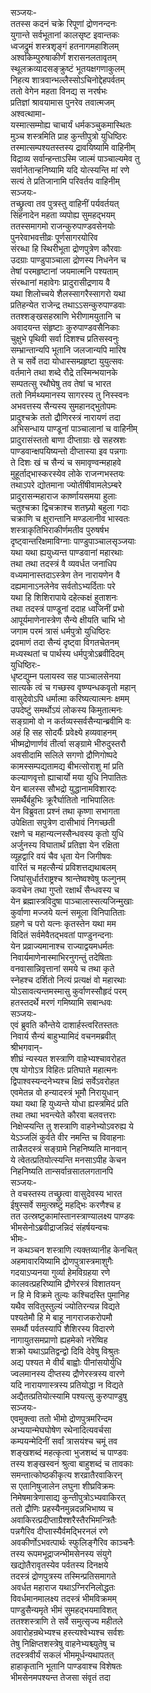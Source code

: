 सञ्जयः-   
ततस्स कदनं चक्रे रिपूणां द्रोणनन्दनः  
युगान्ते सर्वभूतानां कालसृष्ट इवान्तकः  
ध्वजद्रुमं शस्त्रशृङ्गं हतनागमहाशिलम्  
अश्वकिम्पुरुषाकीर्णं शरासनलतावृतम्  
स्थूलक्रव्यादसङ्क्रुष्टं भूतयक्षगणाकुलम्  
निहत्य शात्रवान्भल्लैस्सोऽचिनोद्देहपर्वतम्  
ततो वेगेन महता विनद्य स नरर्षभः  
प्रतिज्ञां श्रावयामास पुनरेव तवात्मजम्  
अश्वत्थामा-  
यस्मात्सम्मोह्य चाचार्यं धर्मकञ्चुकमास्थितः  
मुञ्च शस्त्रमिति प्राह कुन्तीपुत्रो युधिष्ठिरः  
तस्मात्सम्पश्यतस्तस्य द्रावयिष्यामि वाहिनीम्  
विद्राव्य सर्वान्हन्ताऽस्मि जाल्मं पाञ्चाल्यमेव तु  
सर्वानेतान्हनिष्यामि यदि योत्स्यन्ति मां रणे  
सत्यं ते प्रतिजानामि परिवर्तय वाहिनीम्  
सञ्जयः-  
तच्छ्रुत्वा तव पुत्रस्तु वाहिनीं पर्यवर्तयत्  
सिंहनादेन महता व्यपोह्य सुमहद्भयम्  
ततस्समागमो राजन्कुरुपाण्डवसेनयोः  
पुनरेवाभवत्तीव्रः पूर्णसागरयोरिव  
संरब्धा हि स्थिरीभूता द्रोणपुत्रेण कौरवाः  
उदग्राः पाण्डुपाञ्चाला द्रोणस्य निधनेन च  
तेषां परमहृष्टानां जयमात्मनि पश्यताम्  
संरब्धानां महावेगः प्रादुरासीद्रणाय वै  
यथा शिलोच्चये शैलस्सागरैस्सागरो यथा  
प्रतिहन्येत राजेन्द्र तथाऽऽसन्कुरुपाण्डवाः  
ततश्शङ्खसहस्राणि भेरीणामयुतानि च  
अवादयन्त संहृष्टाः कुरुपाण्डवसैनिकाः  
चुक्षुभे पृथिवी सर्वा दिशश्च प्रतिसस्वनुः  
सम्भ्रान्तान्यपि भूतानि जलजान्यपि मारिष  
ते च सर्वे तदा योधास्सम्प्रहृष्टा युयुत्सवः  
वर्तमाने तथा शब्दे रौद्रे तस्मिन्भयानके  
सम्पतत्सु रथौघेषु तव तेषां च भारत  
ततो निर्मथ्यमानस्य सागरस्य तु निस्स्वनः  
अभवत्तस्य सैन्यस्य सुमहानद्भुतोपमः  
प्रादुश्चक्रे ततो द्रौणिरस्त्रं नारायणं तदा  
अभिसन्धाय पाण्डूनां पाञ्चालानां च वाहिनीम्  
प्रादुरासंस्ततो बाणा दीप्ताग्राः खे सहस्रशः  
पाण्डवान्क्षपयिष्यन्तो दीप्तास्या इव पन्नगाः  
ते दिशः खं च सैन्यं च समावृण्वन्महाहवे  
मुहूर्ताद्भास्करस्येव लोके राजन्गभस्तयः  
तथाऽपरे द्योतमाना ज्योतींषीवामलेऽम्बरे  
प्रादुरासन्महाराज कार्ष्णायसमया हुलाः  
चतुश्चक्रा द्विचक्राश्च शतघ्न्यो बहुला गदाः  
चक्राणि च क्षुरान्तानि मण्डलानीव भास्वतः  
शस्त्राकृतिभिराकीर्णमतीव पुरुषर्षभ  
दृष्ट्वान्तरिक्षमाविग्नाः पाण्डुपाञ्चालसृञ्जयाः  
यथा यथा ह्ययुध्यन्त पाण्डवानां महारथाः  
तथा तथा तदस्त्रं वै व्यवर्धत जनाधिप  
वध्यमानास्तदाऽस्त्रेण तेन नारायणेन वै  
दह्यमानाऽनलेनेव सर्वतोऽभ्यर्दिताः परे  
यथा हि शिशिरापाये दहेत्कक्षं हुताशनः  
तथा तदस्त्रं पाण्डूनां ददाह ध्वजिनीं प्रभो  
आपूर्यमाणेनास्त्रेण सैन्ये क्षीयति चाभि भो  
जगाम परमं त्रासं धर्मपुत्रो युधिष्ठिरः  
द्रवमाणं तदा सैन्यं दृष्ट्वा विगतचेतनम्  
मध्यस्थतां च पार्थस्य धर्मपुत्रोऽब्रवीदिदम्  
युधिष्ठिरः-  
धृष्टद्युम्न पलायस्व सह पाञ्चालसेनया  
सात्यके त्वं च गच्छस्व वृष्ण्यन्धकवृतो महान्  
वासुदेवोऽपि धर्मात्मा करिष्यत्यात्मनः क्षमम्  
उपदेष्टुं समर्थोऽयं लोकस्य किमुतात्मनः  
सङ्ग्रामो वो न कर्तव्यस्सर्वसैन्यान्ब्रवीमि वः  
अहं हि सह सोदर्यैः प्रवेक्ष्ये हव्यवाहनम्  
भीष्मद्रोणार्णवं तीर्त्वा सङ्ग्रामे भीरुदुस्तरौ  
अवसीदामि सलिले सगणो द्रौणिगोष्पदे  
कामस्सम्पद्यतामद्य बीभत्सोराशु मां प्रति  
कल्याणवृत्तो ह्याचार्यो मया युधि निपातितः  
येन बालस्स सौभद्रो युद्धानामविशारदः  
समर्थैर्बहुभिः क्रूरैर्घातितो नाभिपालितः  
येन विब्रुवता प्रश्नं तथा कृष्णा सभागता  
उपेक्षिता सपुत्रेण दासीभावं निगच्छती  
रक्षणे च महान्यत्नस्सैन्धवस्य कृतो युधि  
अर्जुनस्य विघातार्थं प्रतिज्ञा येन रक्षिता  
व्यूहद्वारि वयं चैव धृता येन जिगीषवः  
वारितं च महत्सैन्यं प्रविशत्तद्यथाबलम्  
जिघांसुर्धार्तराष्ट्रश्च श्रान्तेष्वश्वेषु फल्गुनम्  
कवचेन तथा गुप्तो रक्षार्थं सैन्धवस्य च  
येन ब्रह्मास्त्रविदुषा पाञ्चालास्सत्यजिन्मुखाः  
कुर्वाणा मज्जये यत्नं समूला विनिपातिताः  
ग्रहणे च परो यत्नः कृतस्तेन यथा मम  
विदितं सर्वमेवैतद्भवतां पाण्डुनन्दनाः  
येन प्रव्राज्यमानाश्च राज्याद्वयमधर्मतः  
निवार्यमाणेनास्माभिरनुगन्तुं तदेषिताः  
वनवासान्निवृत्तानां समये च तथा कृते  
स्नेहश्च दर्शितो नित्यं प्रत्यक्षं वो महारथाः  
योऽसावत्यन्तमस्मासु कुर्वाणस्सौहृदं परम्  
हतस्तदर्थे मरणं गमिष्यामि सबान्धवः  
सञ्जयः-  
एवं ब्रुवति कौन्तेये दाशार्हस्त्वरितस्ततः  
निवार्य सैन्यं बाहुभ्यामिदं वचनमब्रवीत्  
श्रीभगवान्-  
शीघ्रं न्यस्यत शस्त्राणि वाहेभ्यश्चावरोहत  
एष योगोऽत्र विहितः प्रतिघाते महात्मनः  
द्विपाश्वस्यन्दनेभ्यश्च क्षिप्रं सर्वेऽवरोहत  
एवमेतन्न वो हन्यादस्त्रं भूमौ निरायुधान्  
यथा यथा हि युध्यन्ते योधा ह्यस्त्रमिदं प्रति  
तथा तथा भवन्त्येते कौरवा बलवत्तराः  
निक्षेप्स्यन्ति तु शस्त्राणि वाहनेभ्योऽवरुह्य ये  
येऽञ्जलिं कुर्वते वीर नमन्ति च विवाहनाः  
तान्नैतदस्त्रं सङ्ग्रामे निहनिष्यति मानवान्  
ये त्वेतत्प्रतियोत्स्यन्ति मनसाऽपीह केचन  
निहनिष्यति तान्सर्वान्रसातलगतानपि  
सञ्जयः-  
ते वचस्तस्य तच्छ्रुत्वा वासुदेवस्य भारत  
ईषुस्सर्वे समुत्स्रष्टुं महद्भिः करणैश्च ह  
तत उत्स्रष्टुकामांस्तानस्त्राण्यालक्ष्य पाण्डवः  
भीमसेनोऽब्रवीद्राजन्निदं संहर्षयन्वचः  
भीमः-  
न कथञ्चन शस्त्राणि त्यक्तव्यानीह केनचित्  
अहमावारयिष्यामि द्रोणपुत्रास्त्रमाशुगैः  
गदयाऽप्यनया गुर्व्या हेमविग्रहया रणे  
कालवत्प्रहरिष्यामि द्रौणेरस्त्रं विशातयन्  
न हि मे विक्रमे तुल्यः कश्चिदस्ति पुमानिह  
यथैव सवितुस्तुल्यं ज्योतिरन्यन्न विद्यते  
पश्यतेमौ हि मे बाहू नागराजकरोपमौ  
समर्थौ पर्वतस्यापि शैशिरस्य विदारणे  
नागायुतसमप्राणो ह्यहमेको नरेष्विह  
शक्रो यथाऽप्रतिद्वन्द्वो दिवि देवेषु विश्रुतः  
अद्य पश्यत मे वीर्यं बाह्वोः पीनांसयोर्युधि  
ज्वलमानस्य दीप्तस्य द्रौणेरस्त्रस्य वारणे  
यदि नारायणास्त्रस्य प्रतियोद्धा न विद्यते  
अद्यैतत्प्रतियोत्स्यामि पश्यत्सु कुरुपाण्डुषु  
सञ्जयः-  
एवमुक्त्वा ततो भीमो द्रोणपुत्रमरिन्दम  
अभ्ययान्मेघघोषेण रथेनादित्यवर्चसा  
कम्पयन्मेदिनीं सर्वां त्रासयंश्च चमूं तव  
शङ्खशब्दं महत्कृत्वा भुजशब्दं च पाण्डवः  
तस्य शङ्खस्वनं श्रुत्वा बाहुशब्दं च तावकाः  
समन्तात्कोष्ठकीकृत्य शरव्रातैरवाकिरन्  
स एतानिषुजालेन लघुना शीघ्रविक्रमः  
निमेषमात्रेणासाद्य कुन्तीपुत्रोऽभ्यवाकिरत्  
ततो द्रौणिः प्रहस्यैनमुन्नदन्नभिभाष्य च  
अवाकिरत्प्रदीप्ताग्रैश्शरैस्तैरभिमन्त्रितैः  
पन्नगैरिव दीप्तास्यैर्वमद्भिरनलं रणे  
अवकीर्णोऽभवत्पार्थः स्फुलिङ्गैरिव काञ्चनैः  
तस्य रूपमभूद्राजन्भीमसेनस्य संयुगे  
खद्योतैरावृतस्येव पर्वतस्य दिनक्षये  
तदस्त्रं द्रोणपुत्रस्य तस्मिन्प्रतिसमागते  
अवर्धत महाराज यथाऽग्निरनिलोद्धतः  
विवर्धमानमालक्ष्य तदस्त्रं भीमविक्रमम्  
पाण्डुसैन्यमृते भीमं सुमहद्भयमाविशत्  
ततश्शस्त्राणि ते सर्वे समुत्सृज्य महीतले  
अवारोहन्रथेभ्यश्च हस्त्यश्वेभ्यश्च सर्वशः  
तेषु निक्षिप्तशस्त्रेषु वाहनेभ्यश्च्युतेषु च  
तदस्त्रवीर्यं सकलं भीममूर्धन्यथापतत्  
हाहाकृतानि भूतानि पाण्डवाश्च विशेषतः  
भीमसेनमपश्यन्त तेजसा संवृतं तदा  
